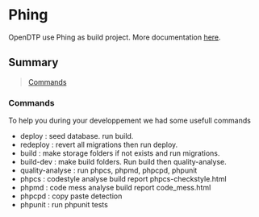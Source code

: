 Phing
=====

OpenDTP use Phing as build project.
More documentation [here](http://www.phing.info/).

Summary
-------

> [Commands](#commands)

### Commands ###
To help you during your developpement we had some usefull commands

* deploy : seed database. run build.
* redeploy : revert all migrations then run deploy.
* build : make storage folders if not exists and run migrations.
* build-dev : make build folders. Run build then quality-analyse.
* quality-analyse : run phpcs, phpmd, phpcpd, phpunit
* phpcs : codestyle analyse build report phpcs-checkstyle.html
* phpmd : code mess analyse build report code_mess.html
* phpcpd : copy paste detection
* phpunit : run phpunit tests